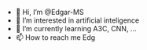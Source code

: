 - 👋 Hi, I’m @Edgar-MS
- 👀 I’m interested in artificial inteligence
- 🌱 I’m currently learning A3C, CNN, ...
- 📫 How to reach me Edg

<!---
Edgar-MS/Edgar-MS is a ✨ special ✨ repository because its `README.md` (this file) appears on your GitHub profile.
You can click the Preview link to take a look at your changes.
--->
